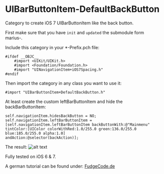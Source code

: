 UIBarButtonItem-DefaultBackButton
==================================

Category to create iOS 7 UIBarButtonItem like the back button.

First make sure that you have ``init`` and ``updated`` the submodule form marius-.

Include this category in your *-Prefix.pch file:

```
#ifdef __OBJC__
    #import <UIKit/UIKit.h>
    #import <Foundation/Foundation.h>
    #import "UINavigationItem+iOS7Spacing.h"
#endif
```

Then import the category in any class you want to use it:
```
#import "UIBarButtonItem+DefaultBackButton.h"
```

At least create the custom leftBarButtonItem and hide the backBarButtonItem:
```
self.navigationItem.hidesBackButton = NO;
self.navigationItem.leftBarButtonItem = [self.navigationItem.leftBarButtonItem backButtonWith:@"Mainmenu"
tintColor:[UIColor colorWithRed:1.0/255.0 green:136.0/255.0 blue:185.0/255.0 alpha:1.0]
andAction:@selector(backAction)];
```

The result:
![alt text](http://www.fudgecode.de/wp-content/uploads/2013/10/backBarItem-624x216.png "Back Button")

Fully tested on iOS 6 & 7.

A german tutorial can be found under: [FudgeCode.de]


[FudgeCode.de]: www.fudgecode.de/2013/10/ios-7-back-button-aus-uinavigationbar-nachbauen/
